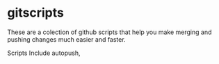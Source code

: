 gitscripts
==========

These are a colection of github scripts that help you make merging and pushing changes much easier and faster.

Scripts Include  autopush,


